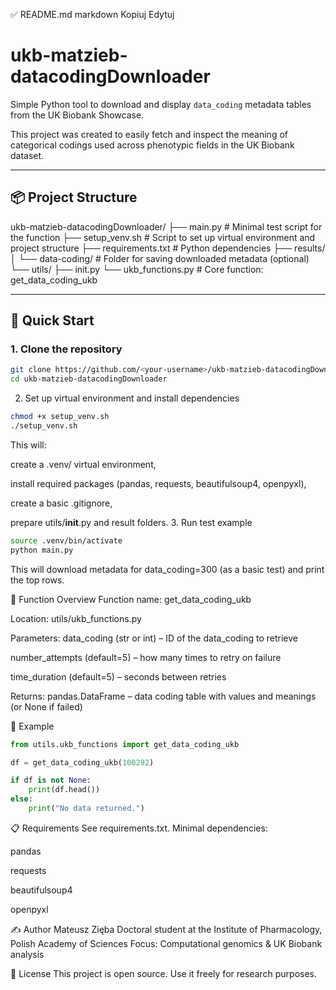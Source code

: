 ✅ README.md
markdown
Kopiuj
Edytuj
# ukb-matzieb-datacodingDownloader

Simple Python tool to download and display `data_coding` metadata tables from the UK Biobank Showcase.

This project was created to easily fetch and inspect the meaning of categorical codings used across phenotypic fields in the UK Biobank dataset.

---

## 📦 Project Structure

ukb-matzieb-datacodingDownloader/ ├── main.py # Minimal test script for the function ├── setup_venv.sh # Script to set up virtual environment and project structure ├── requirements.txt # Python dependencies ├── results/ │ └── data-coding/ # Folder for saving downloaded metadata (optional) └── utils/ ├── init.py └── ukb_functions.py # Core function: get_data_coding_ukb


---

## 🚀 Quick Start

### 1. Clone the repository

```bash
git clone https://github.com/<your-username>/ukb-matzieb-datacodingDownloader.git
cd ukb-matzieb-datacodingDownloader
```
2. Set up virtual environment and install dependencies
```bash
chmod +x setup_venv.sh
./setup_venv.sh
```

This will:

create a .venv/ virtual environment,

install required packages (pandas, requests, beautifulsoup4, openpyxl),

create a basic .gitignore,

prepare utils/__init__.py and result folders.
3. Run test example
```bash
source .venv/bin/activate
python main.py
```
This will download metadata for data_coding=300 (as a basic test) and print the top rows.

🧠 Function Overview
Function name: get_data_coding_ukb

Location: utils/ukb_functions.py

Parameters:
data_coding (str or int) – ID of the data_coding to retrieve

number_attempts (default=5) – how many times to retry on failure

time_duration (default=5) – seconds between retries

Returns:
pandas.DataFrame – data coding table with values and meanings (or None if failed)

🧪 Example
```python
from utils.ukb_functions import get_data_coding_ukb

df = get_data_coding_ukb(100292)

if df is not None:
    print(df.head())
else:
    print("No data returned.")

```
📋 Requirements
See requirements.txt. Minimal dependencies:

pandas

requests

beautifulsoup4

openpyxl

✍️ Author
Mateusz Zięba
Doctoral student at the Institute of Pharmacology, Polish Academy of Sciences
Focus: Computational genomics & UK Biobank analysis

📄 License
This project is open source. Use it freely for research purposes.

